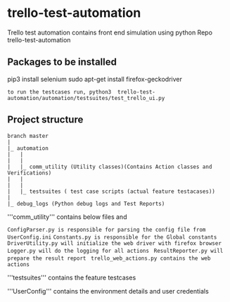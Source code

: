 # trello-test-automation
Trello test automation contains front end simulation using python
Repo trello-test-automation

## Packages to be installed
pip3 install selenium
sudo apt-get install firefox-geckodriver

```to run the testcases run, python3  trello-test-automation/automation/testsuites/test_trello_ui.py ```

## Project structure

```
branch master
|
|_ automation
|	|
|	|
|	|_ comm_utility (Utility classes)(Contains Action classes and Verifications)
|   | 
|	|
|	|_ testsuites ( test case scripts (actual feature testacases))
|
|_ debug_logs (Python debug logs and Test Reports)
```

'''comm_utility''' contains below files and 

 ```ConfigParser.py is responsible for parsing the config file from UserConfig.ini```
 ```Constants.py is responsible for the Global constants```
``` DriverUtility.py will initialize the web driver with firefox browser```
 ```Logger.py will do the logging for all actions```
``` ResultReporter.py will prepare the result report```
``` trello_web_actions.py contains the web actions```
 
 '''testsuites''' contains the feature testcases
 
 '''UserConfig''' contains the environment details and user credentials
